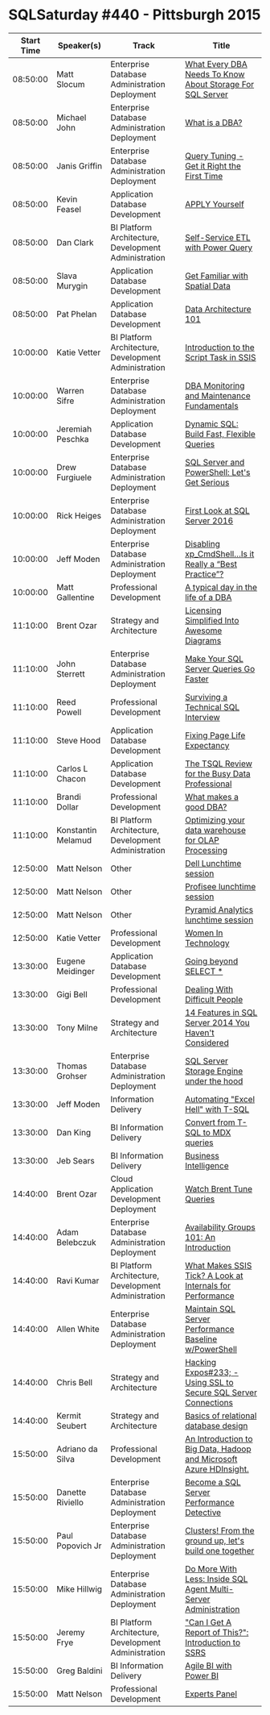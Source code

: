 # SQLSaturday #440 - Pittsburgh 2015
Start Time|Speaker(s)|Track|Title
---|---|---|---
08:50:00|Matt Slocum|Enterprise Database Administration  Deployment|[What Every DBA Needs To Know About Storage For SQL Server](36726.md)
08:50:00|Michael John|Enterprise Database Administration  Deployment|[What is a DBA?](36730.md)
08:50:00|Janis Griffin|Enterprise Database Administration  Deployment|[Query Tuning - Get it Right the First Time ](36790.md)
08:50:00|Kevin Feasel|Application  Database Development|[APPLY Yourself](36801.md)
08:50:00|Dan Clark|BI Platform Architecture, Development  Administration|[Self-Service ETL with Power Query](37723.md)
08:50:00|Slava Murygin|Application  Database Development|[Get Familiar with Spatial Data](37879.md)
08:50:00|Pat Phelan|Application  Database Development|[Data Architecture 101](39423.md)
10:00:00|Katie Vetter|BI Platform Architecture, Development  Administration|[Introduction to the Script Task in SSIS](36769.md)
10:00:00|Warren Sifre|Enterprise Database Administration  Deployment|[DBA Monitoring and Maintenance Fundamentals](36898.md)
10:00:00|Jeremiah Peschka|Application  Database Development|[Dynamic SQL: Build Fast, Flexible Queries](37093.md)
10:00:00|Drew Furgiuele|Enterprise Database Administration  Deployment|[SQL Server and PowerShell: Let's Get Serious](37965.md)
10:00:00|Rick Heiges|Enterprise Database Administration  Deployment|[First Look at SQL Server 2016](38218.md)
10:00:00|Jeff Moden|Enterprise Database Administration  Deployment|[Disabling xp_CmdShell…Is it Really a “Best Practice”?](39750.md)
10:00:00|Matt Gallentine|Professional Development|[A typical day in the life of a DBA](40929.md)
11:10:00|Brent Ozar|Strategy and Architecture|[Licensing Simplified Into Awesome Diagrams](36934.md)
11:10:00|John Sterrett|Enterprise Database Administration  Deployment|[Make Your SQL Server Queries Go Faster](39560.md)
11:10:00|Reed Powell|Professional Development|[Surviving a Technical SQL Interview](39564.md)
11:10:00|Steve Hood|Application  Database Development|[Fixing Page Life Expectancy](39732.md)
11:10:00|Carlos L Chacon|Application  Database Development|[The TSQL Review for the Busy Data Professional](39760.md)
11:10:00|Brandi Dollar|Professional Development|[What makes a good DBA?](40930.md)
11:10:00|Konstantin Melamud|BI Platform Architecture, Development  Administration|[Optimizing your data warehouse for OLAP Processing](41191.md)
12:50:00|Matt Nelson|Other|[Dell Lunchtime session](40918.md)
12:50:00|Matt Nelson|Other|[Profisee lunchtime session](40919.md)
12:50:00|Matt Nelson|Other|[Pyramid Analytics lunchtime session](40920.md)
12:50:00|Katie Vetter|Professional Development|[Women In Technology](40931.md)
13:30:00|Eugene Meidinger|Application  Database Development|[Going beyond SELECT *](36752.md)
13:30:00|Gigi Bell|Professional Development|[Dealing With Difficult People](37003.md)
13:30:00|Tony Milne|Strategy and Architecture|[14 Features in SQL Server 2014 You Haven't Considered](38561.md)
13:30:00|Thomas Grohser|Enterprise Database Administration  Deployment|[SQL Server Storage Engine under the hood ](39265.md)
13:30:00|Jeff Moden|Information Delivery|[Automating "Excel Hell" with T-SQL](39377.md)
13:30:00|Dan King|BI Information Delivery|[Convert from T-SQL to MDX queries](40149.md)
13:30:00|Jeb Sears|BI Information Delivery|[Business Intelligence](40935.md)
14:40:00|Brent Ozar|Cloud Application Development  Deployment|[Watch Brent Tune Queries](36933.md)
14:40:00|Adam Belebczuk|Enterprise Database Administration  Deployment|[Availability Groups 101: An Introduction](39070.md)
14:40:00|Ravi Kumar|BI Platform Architecture, Development  Administration|[What Makes SSIS Tick? A Look at Internals for Performance](39696.md)
14:40:00|Allen White|Enterprise Database Administration  Deployment|[Maintain SQL Server Performance Baseline w/PowerShell](39792.md)
14:40:00|Chris Bell|Strategy and Architecture|[Hacking Expos#233; - Using SSL to Secure SQL Server Connections](40917.md)
14:40:00|Kermit Seubert|Strategy and Architecture|[Basics of relational database design](41005.md)
15:50:00|Adriano da Silva|Professional Development|[An Introduction to Big Data, Hadoop and Microsoft Azure HDInsight.](37785.md)
15:50:00|Danette Riviello|Enterprise Database Administration  Deployment|[Become a SQL Server Performance Detective](38013.md)
15:50:00|Paul Popovich Jr|Enterprise Database Administration  Deployment|[Clusters! From the ground up, let's build one together](38189.md)
15:50:00|Mike Hillwig|Enterprise Database Administration  Deployment|[Do More With Less: Inside SQL Agent Multi-Server Administration](38330.md)
15:50:00|Jeremy Frye|BI Platform Architecture, Development  Administration|["Can I Get A Report of This?":  Introduction to SSRS](39846.md)
15:50:00|Greg Baldini|BI Information Delivery|[Agile BI with Power BI](39847.md)
15:50:00|Matt Nelson|Professional Development|[Experts Panel](40921.md)
